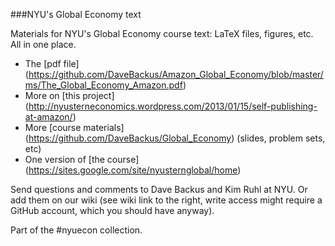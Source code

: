 ###NYU's Global Economy text

Materials for NYU's Global Economy course text:  LaTeX files, figures, etc.  All in one place.  

 * The [pdf file] (https://github.com/DaveBackus/Amazon_Global_Economy/blob/master/ms/The_Global_Economy_Amazon.pdf) 
 * More on [this project]  (http://nyusterneconomics.wordpress.com/2013/01/15/self-publishing-at-amazon/) 
 * More [course materials] (https://github.com/DaveBackus/Global_Economy) (slides, problem sets, etc) 
 * One version of [the course]  (https://sites.google.com/site/nyusternglobal/home) 

Send questions and comments to Dave Backus and Kim Ruhl at NYU.  Or add them on our wiki (see wiki link to the right, write access might require a GitHub account, which you should have anyway). 

Part of the #nyuecon collection.
